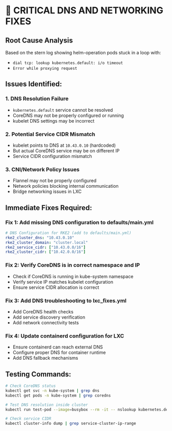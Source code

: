 # 🚨 CRITICAL DNS AND NETWORKING FIXES

## Root Cause Analysis
Based on the stern log showing helm-operation pods stuck in a loop with:
- `dial tcp: lookup kubernetes.default: i/o timeout`
- `Error while proxying request`

## Issues Identified:

### 1. **DNS Resolution Failure**
- `kubernetes.default` service cannot be resolved
- CoreDNS may not be properly configured or running
- kubelet DNS settings may be incorrect

### 2. **Potential Service CIDR Mismatch**
- kubelet points to DNS at `10.43.0.10` (hardcoded)
- But actual CoreDNS service may be on different IP
- Service CIDR configuration mismatch

### 3. **CNI/Network Policy Issues**
- Flannel may not be properly configured
- Network policies blocking internal communication
- Bridge networking issues in LXC

## Immediate Fixes Required:

### Fix 1: Add missing DNS configuration to defaults/main.yml
```yaml
# DNS Configuration for RKE2 (add to defaults/main.yml)
rke2_cluster_dns: "10.43.0.10"
rke2_cluster_domain: "cluster.local"
rke2_service_cidr: ["10.43.0.0/16"]
rke2_cluster_cidr: ["10.42.0.0/16"]
```

### Fix 2: Verify CoreDNS is in correct namespace and IP
- Check if CoreDNS is running in kube-system namespace
- Verify service IP matches kubelet configuration
- Ensure service CIDR allocation is correct

### Fix 3: Add DNS troubleshooting to lxc_fixes.yml
- Add CoreDNS health checks
- Add service discovery verification
- Add network connectivity tests

### Fix 4: Update containerd configuration for LXC
- Ensure containerd can reach external DNS
- Configure proper DNS for container runtime
- Add DNS fallback mechanisms

## Testing Commands:
```bash
# Check CoreDNS status
kubectl get svc -n kube-system | grep dns
kubectl get pods -n kube-system | grep coredns

# Test DNS resolution inside cluster
kubectl run test-pod --image=busybox --rm -it -- nslookup kubernetes.default

# Check service CIDR
kubectl cluster-info dump | grep service-cluster-ip-range
```
